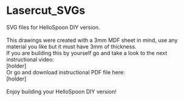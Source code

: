# Lasercut_SVGs
SVG files for HelloSpoon DIY version.
<br><br> This drawings were created with a 3mm MDF sheet in mind, use any material you like but it must have 3mm of thickness.
<br>If you are building this by yourself go and take a look to the next instructional video:
<br>[holder]
<br>
Or go and download instructional PDF file here:
<br>[holder]
<br>
<br>Enjoy building your HelloSpoon DIY version!
